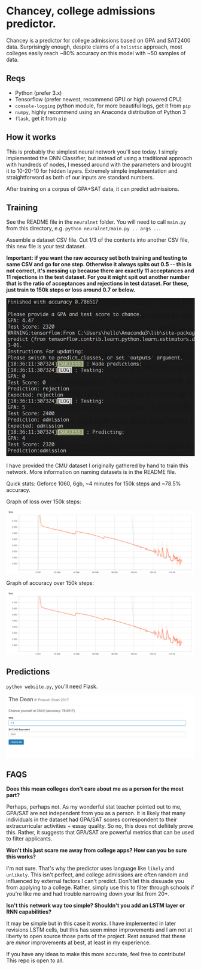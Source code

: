 # Chancey, college admissions predictor.

Chancey is a predictor for college admissions based on GPA and SAT2400 data. Surprisingly enough, despite claims of a `holistic` approach, most colleges easily reach ~80% accuracy on this model with ~50 samples of data.

## Reqs

- Python (prefer 3.x)
- Tensorflow (prefer newest, recommend GPU or high powered CPU)
- `console-logging` python module, for more beautiful logs, get it from `pip`
- `numpy`, highly recommend using an Anaconda distribution of Python 3
- `flask`, get it from `pip`

## How it works

This is probably the simplest neural network you'll see today. I simply implemented the DNN Classifier, but instead of using a traditional approach with hundreds of nodes, I messed around with the parameters and brought it to 10-20-10 for hidden layers. Extremely simple implementation and straightforward as both of our inputs are standard numbers.

After training on a corpus of GPA+SAT data, it can predict admissions.

## Training

See the README file in the `neuralnet` folder. You will need to call `main.py` from this directory, e.g. `python neuralnet/main.py .. args ..`.

Assemble a dataset CSV file. Cut 1/3 of the contents into another CSV file, this new file is your test dataset.

**Important: if you want the raw accuracy set both training and testing to same CSV and go for one step. Otherwise it always spits out 0.5 -- this is not correct, it's messing up because there are exactly 11 acceptances and 11 rejections in the test dataset. For you it might spit out another number that is the ratio of acceptances and rejections in test dataset. For these, just train to 150k steps or loss around 0.7 or below.**

![Console](images/cmd.PNG)

I have provided the CMU dataset I originally gathered by hand to train this network. More information on naming datasets is in the README file.

Quick stats: Geforce 1060, 6gb, ~4 minutes for 150k steps and ~78.5% accuracy.

Graph of loss over 150k steps:

![Loss](images/loss.PNG)

Graph of accuracy over 150k steps:

![Accuracy](images/loss.PNG)

## Predictions

`python website.py`, you'll need Flask.

![Form](images/form.png)

## FAQS

**Does this mean colleges don't care about me as a person for the most part?**

Perhaps, perhaps not. As my wonderful stat teacher pointed out to me, GPA/SAT are not independent from you as a person. It is likely that many individuals in the dataset had GPA/SAT scores correspondent to their extracurricular activities + essay quality. So no, this does not defiitely prove this. Rather, it suggests that GPA/SAT are powerful metrics that can be used to filter applicants.

**Won't this just scare me away from college apps? How can you be sure this works?**

I'm not sure. That's why the predictor uses language like `likely` and `unlikely`. This isn't perfect, and college admissions are often random and influenced by external factors I can't predict. Don't let this dissuade you from applying to a college. Rather, simply use this to filter through schools if you're like me and had trouble narrowing down your list from 20+.

**Isn't this network way too simple? Shouldn't you add an LSTM layer or RNN capabilities?**

It may be simple but in this case it *works*. I have implemented in later revisions LSTM cells, but this has seen minor improvements and I am not at liberty to open source those parts of the project. Rest assured that these are _minor_ improvements at best, at least in my experience.

If you have any ideas to make this more accurate, feel free to contribute! This repo is open to all.